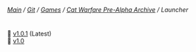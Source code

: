 ﻿###### [Main](https://pikakid98.github.io) / [Git](https://git-pikakid98.github.io) / [Games](https://pikakid98.github.io/games) / [Cat Warfare Pre-Alpha Archive](https://pikakid98.github.io/games/cat-warfare-pre-alpha-archive) / Launcher
<h1></h1>

📁 [v1.0.1](https://pikakid98.github.io/games/cat-warfare-pre-alpha-archive/launcher/v1.0.1) (Latest)
\
📁 [v1.0](https://pikakid98.github.io/games/cat-warfare-pre-alpha-archive/launcher/v1.0)
